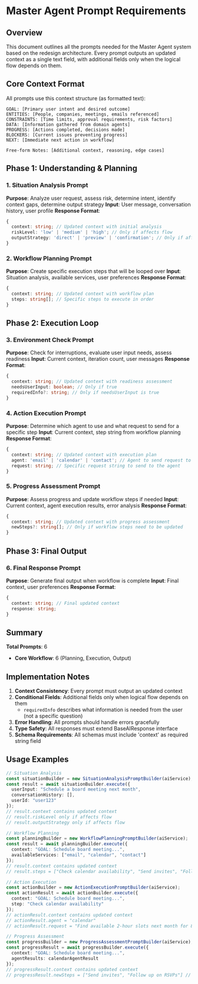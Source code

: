 # Master Agent Prompt Requirements

## Overview

This document outlines all the prompts needed for the Master Agent system based on the redesign architecture. Every prompt outputs an updated context as a single text field, with additional fields only when the logical flow depends on them.

## Core Context Format

All prompts use this context structure (as formatted text):
```
GOAL: [Primary user intent and desired outcome]
ENTITIES: [People, companies, meetings, emails referenced]
CONSTRAINTS: [Time limits, approval requirements, risk factors]
DATA: [Information gathered from domain agents]
PROGRESS: [Actions completed, decisions made]
BLOCKERS: [Current issues preventing progress]
NEXT: [Immediate next action in workflow]

Free-form Notes: [Additional context, reasoning, edge cases]
```

## Phase 1: Understanding & Planning

### 1. Situation Analysis Prompt
**Purpose**: Analyze user request, assess risk, determine intent, identify context gaps, determine output strategy
**Input**: User message, conversation history, user profile
**Response Format**:
```typescript
{
  context: string; // Updated context with initial analysis
  riskLevel: 'low' | 'medium' | 'high'; // Only if affects flow
  outputStrategy: 'direct' | 'preview' | 'confirmation'; // Only if affects flow
}
```

### 2. Workflow Planning Prompt
**Purpose**: Create specific execution steps that will be looped over
**Input**: Situation analysis, available services, user preferences
**Response Format**:
```typescript
{
  context: string; // Updated context with workflow plan
  steps: string[]; // Specific steps to execute in order
}
```

## Phase 2: Execution Loop

### 3. Environment Check Prompt
**Purpose**: Check for interruptions, evaluate user input needs, assess readiness
**Input**: Current context, iteration count, user messages
**Response Format**:
```typescript
{
  context: string; // Updated context with readiness assessment
  needsUserInput: boolean; // Only if true
  requiredInfo?: string; // Only if needsUserInput is true
}
```

### 4. Action Execution Prompt
**Purpose**: Determine which agent to use and what request to send for a specific step
**Input**: Current context, step string from workflow planning
**Response Format**:
```typescript
{
  context: string; // Updated context with execution plan
  agent: 'email' | 'calendar' | 'contact'; // Agent to send request to
  request: string; // Specific request string to send to the agent
}
```

### 5. Progress Assessment Prompt
**Purpose**: Assess progress and update workflow steps if needed
**Input**: Current context, agent execution results, error analysis
**Response Format**:
```typescript
{
  context: string; // Updated context with progress assessment
  newSteps?: string[]; // Only if workflow steps need to be updated
}
```

## Phase 3: Final Output

### 6. Final Response Prompt
**Purpose**: Generate final output when workflow is complete
**Input**: Final context, user preferences
**Response Format**:
```typescript
{
  context: string; // Final updated context
  response: string;
}
```


## Summary

**Total Prompts**: 6
- **Core Workflow**: 6 (Planning, Execution, Output)

## Implementation Notes

1. **Context Consistency**: Every prompt must output an updated context
2. **Conditional Fields**: Additional fields only when logical flow depends on them
   - `requiredInfo` describes what information is needed from the user (not a specific question)
3. **Error Handling**: All prompts should handle errors gracefully
4. **Type Safety**: All responses must extend BaseAIResponse interface
5. **Schema Requirements**: All schemas must include 'context' as required string field

## Usage Examples

```typescript
// Situation Analysis
const situationBuilder = new SituationAnalysisPromptBuilder(aiService);
const result = await situationBuilder.execute({
  userInput: "Schedule a board meeting next month",
  conversationHistory: [],
  userId: "user123"
});
// result.context contains updated context
// result.riskLevel only if affects flow
// result.outputStrategy only if affects flow

// Workflow Planning
const planningBuilder = new WorkflowPlanningPromptBuilder(aiService);
const result = await planningBuilder.execute({
  context: "GOAL: Schedule board meeting...",
  availableServices: ["email", "calendar", "contact"]
});
// result.context contains updated context
// result.steps = ["Check calendar availability", "Send invites", "Follow up on RSVPs"]

// Action Execution
const actionBuilder = new ActionExecutionPromptBuilder(aiService);
const actionResult = await actionBuilder.execute({
  context: "GOAL: Schedule board meeting...",
  step: "Check calendar availability"
});
// actionResult.context contains updated context
// actionResult.agent = "calendar"
// actionResult.request = "Find available 2-hour slots next month for 8 board members"

// Progress Assessment
const progressBuilder = new ProgressAssessmentPromptBuilder(aiService);
const progressResult = await progressBuilder.execute({
  context: "GOAL: Schedule board meeting...",
  agentResults: calendarAgentResult
});
// progressResult.context contains updated context
// progressResult.newSteps = ["Send invites", "Follow up on RSVPs"] // Only if steps need updating

```
